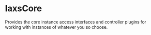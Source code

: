 IaxsCore
========
Provides the core instance access interfaces and controller plugins for working with instances of whatever you so choose.
